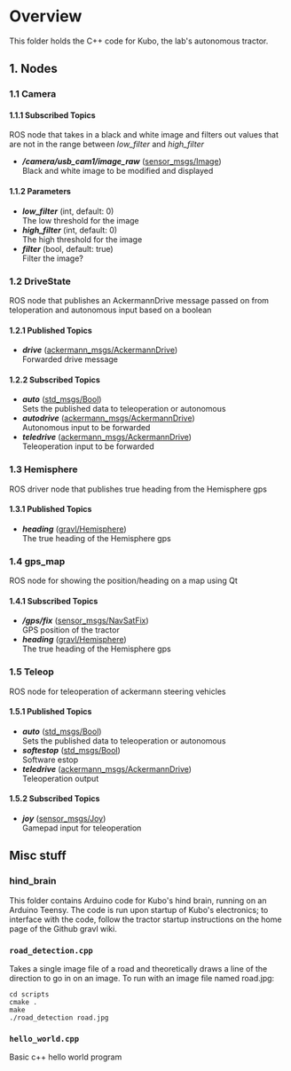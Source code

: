 # Overview
This folder holds the C++ code for Kubo, the lab's autonomous tractor.

## 1. Nodes

<!-- ********************Camera******************** -->
### 1.1 Camera

#### 1.1.1 Subscribed Topics
ROS node that takes in a black and white image and filters out values that are not in the range between _low_filter_ and _high_filter_
- __*/camera/usb_cam1/image_raw*__ ([sensor_msgs/Image](http://docs.ros.org/api/sensor_msgs/html/msg/Image.html))<br/>
Black and white image to be modified and displayed

#### 1.1.2 Parameters
- __*low_filter*__ (int, default: 0)<br/>
The low threshold for the image
- __*high_filter*__ (int, default: 0)<br/>
The high threshold for the image
- __*filter*__ (bool, default: true)<br/>
Filter the image?


<!-- ********************DriveState******************** -->
### 1.2 DriveState
ROS node that publishes an AckermannDrive message passed on from teloperation and autonomous input based on a boolean

#### 1.2.1 Published Topics
- __*drive*__ ([ackermann_msgs/AckermannDrive](http://docs.ros.org/api/ackermann_msgs/html/msg/AckermannDrive.html))<br/>
Forwarded drive message

#### 1.2.2 Subscribed Topics
- __*auto*__ ([std_msgs/Bool](http://docs.ros.org/api/std_msgs/html/msg/Bool.html))<br/>
Sets the published data to teleoperation or autonomous
- __*autodrive*__ ([ackermann_msgs/AckermannDrive](http://docs.ros.org/api/ackermann_msgs/html/msg/AckermannDrive.html))<br/>
Autonomous input to be forwarded
- __*teledrive*__ ([ackermann_msgs/AckermannDrive](http://docs.ros.org/api/ackermann_msgs/html/msg/AckermannDrive.html))<br/>
Teleoperation input to be forwarded


<!-- ********************Hemisphere******************** -->
### 1.3 Hemisphere
ROS driver node that publishes true heading from the Hemisphere gps

#### 1.3.1 Published Topics
- __*heading*__ ([gravl/Hemisphere](https://github.com/olinrobotics/gravl/blob/master/msg/Hemisphere.msg))<br/>
The true heading of the Hemisphere gps


<!-- ********************gps_map******************** -->
### 1.4 gps_map
ROS node for showing the position/heading on a map using Qt

#### 1.4.1 Subscribed Topics
- __*/gps/fix*__ ([sensor_msgs/NavSatFix](http://docs.ros.org/api/sensor_msgs/html/msg/NavSatFix.html))<br/>
GPS position of the tractor
- __*heading*__ ([gravl/Hemisphere](https://github.com/olinrobotics/gravl/blob/master/msg/Hemisphere.msg))<br/>
The true heading of the Hemisphere gps


<!-- ********************Teleop******************** -->
### 1.5 Teleop
ROS node for teleoperation of ackermann steering vehicles

#### 1.5.1 Published Topics
- __*auto*__ ([std_msgs/Bool](http://docs.ros.org/api/std_msgs/html/msg/Bool.html))<br/>
Sets the published data to teleoperation or autonomous
- __*softestop*__ ([std_msgs/Bool](http://docs.ros.org/api/std_msgs/html/msg/Bool.html))<br/>
Software estop
- __*teledrive*__ ([ackermann_msgs/AckermannDrive](http://docs.ros.org/api/ackermann_msgs/html/msg/AckermannDrive.html))<br/>
Teleoperation output

#### 1.5.2 Subscribed Topics
- __*joy*__ ([sensor_msgs/Joy](http://docs.ros.org/api/sensor_msgs/html/msg/Joy.html))<br/>
Gamepad input for teleoperation


## Misc stuff

### hind_brain
This folder contains Arduino code for Kubo's hind brain, running on an Arduino
Teensy. The code is run upon startup of Kubo's electronics; to interface with
the code, follow the tractor startup instructions on the home page of the Github
gravl wiki.

### `road_detection.cpp`
Takes a single image file of a road and theoretically draws a line of the direction to go in on an image.
To run with an image file named road.jpg:
```
cd scripts
cmake .
make
./road_detection road.jpg
```

### `hello_world.cpp`
Basic c++ hello world program